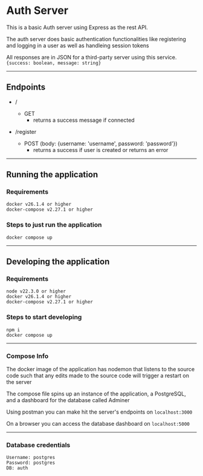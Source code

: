 # Auth Server

This is a basic Auth server using Express as the rest API.

The auth server does basic authentication functionalities like registering and logging in a user as well as handleing session tokens 

All responses are in JSON for a third-party server using this service.\
`{success: boolean, message: string}`

---

## Endpoints

- /
    - GET
        - returns a success message if connected

- /register
    - POST (body: {username: 'username', password: 'password'})
        - returns a success if user is created or returns an error
---

## Running the application

### Requirements
`docker v26.1.4 or higher`\
`docker-compose v2.27.1 or higher`

### Steps to just run the application
`docker compose up`

---

## Developing the application

### Requirements
`node v22.3.0 or higher`\
`docker v26.1.4 or higher`\
`docker-compose v2.27.1 or higher`

### Steps to start developing
`npm i`\
`docker compose up`

---

### Compose Info

The docker image of the application has nodemon that listens to the source code such that any edits made to the source code will trigger a restart on the server

The compose file spins up an instance of the application, a PostgreSQL, and a dashboard for the database called Adminer

Using postman you can make hit the server's endpoints on `localhost:3000`

On a browser you can access the database dashboard on `localhost:5000`

---

### Database credentials
`Username: postgres`\
`Password: postgres`\
`DB: auth`